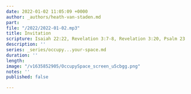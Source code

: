 ```yaml
---
date: 2022-01-02 11:05:09 +0000
author: _authors/heath-van-staden.md
part: 
file: "/2022/2022-01-02.mp3"
title: Invitation
scripture: Isaiah 22:22, Revelation 3:7-8, Revelation 3:20, Psalm 23
description: ''
series: _series/occupy...your-space.md
duration: ''
length: 
image: "/v1635852905/OccupySpace_screen_u5cbgg.png"
notes: ''
published: false

---
```

